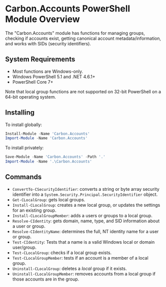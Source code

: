 <!--markdownlint-disable MD012 no-multiple-blanks-->

# Carbon.Accounts PowerShell Module Overview

The "Carbon.Accounts" module has functions for managing groups, checking if accounts exist, getting canonical account
metadata/information, and works with SIDs (security identifiers).


## System Requirements

* Most functions are Windows-only.
* Windows PowerShell 5.1 and .NET 4.6.1+
* PowerShell Core 7+

Note that local group functions are not supported on 32-bit PowerShell on a 64-bit operating system.


## Installing

To install globally:

```powershell
Install-Module -Name 'Carbon.Accounts'
Import-Module -Name 'Carbon.Accounts'
```

To install privately:

```powershell
Save-Module -Name 'Carbon.Accounts' -Path '.'
Import-Module -Name '.\Carbon.Accounts'
```


## Commands

* `ConvertTo-CSecurityIdentifier`: converts a string or byte array security identifier into a
  `System.Security.Principal.SecurityIdentifier` object.
* `Get-CLocalGroup`: gets local groups.
* `Install-CLocalGroup`: creates a new local group, or updates the settings for an existing group.
* `Install-CLocalGroupMember`: adds a users or groups to a local group.
* `Resolve-CIdentity`: gets domain, name, type, and SID information about a user or group.
* `Resolve-CIdentityName`: determines the full, NT identity name for a user or group.
* `Test-CIdentity`: Tests that a name is a valid Windows local or domain user/group.
* `Test-CLocalGroup`: checks if a local group exists.
* `Test-CLocalGroupMember`: tests if an account is a member of a local group.
* `Uninstall-CLocalGroup`: deletes a *local* group if it exists.
* `Uninstall-CLocalGroupMember`: removes accounts from a local group if those accounts are in the group.
